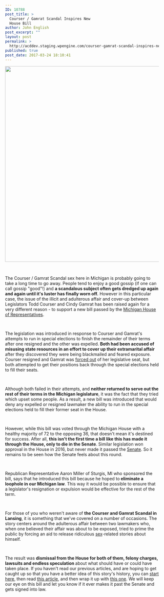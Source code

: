 ```yaml
---
ID: 10788
post_title: >
  Courser / Gamrat Scandal Inspires New
  House Bill
author: John English
post_excerpt: ""
layout: post
permalink: >
  http://acddev.staging.wpengine.com/courser-gamrat-scandal-inspires-new-house-bill.html
published: true
post_date: 2017-03-24 18:10:41
---
```

<img class="alignnone size-large wp-image-11309" src="http://acddev.staging.wpengine.com/wp-content/uploads/2017/03/canstockphoto28814729-1024x1024.jpg" alt="" width="640" height="640" />

&nbsp;

<span style="font-weight: 400;">The Courser / Gamrat Scandal sex here in Michigan is probably going to take a long time to go away. People tend to enjoy a good gossip (if one can call gossip "good"!) and </span><b>a scandalous subject often gets dredged up again and again until it's luster has finally worn off.</b><span style="font-weight: 400;"> However in this particular case, the issue of the illicit and adulterous affair and cover-up between Legislators Todd Courser and Cindy Gamrat has been raised again for a very different reason - to support a new bill passed by the </span><a href="http://house.michigan.gov/" target="_blank"><span style="font-weight: 400;">Michigan House of Representatives</span></a><span style="font-weight: 400;">.</span>

&nbsp;

<span style="font-weight: 400;">The legislation was introduced in response to Courser and Gamrat's attempts to run in special elections to finish the remainder of their terms after one resigned and the other was expelled. </span><b>Both had been accused of misusing state resources in an effort to cover up their extramarital affair</b><span style="font-weight: 400;"> after they discovered they were being blackmailed and feared exposure. Courser resigned and Gamrat was </span><a href="http://acddev.staging.wpengine.com/professional-reporting.html" target="_blank"><span style="font-weight: 400;">forced out</span></a><span style="font-weight: 400;"> of her legislative seat, but both attempted to get their positions back through the special elections held to fill their seats.</span>

&nbsp;

<span style="font-weight: 400;">Although both failed in their attempts, and </span><b>neither returned to serve out the rest of their terms in the Michigan legislature</b><span style="font-weight: 400;">, it was the fact that they tried which upset some people. As a result, a new bill was introduced that would deny any expelled or resigned lawmaker the ability to run in the special elections held to fill their former seat in the House.</span>

&nbsp;

<span style="font-weight: 400;">However, while this bill was voted through the Michigan House with a healthy majority of 72 to the opposing 36, that doesn't mean it's destined for success. After all, </span><b>this isn't the first time a bill like this has made it through the House, only to die in the Senate</b><span style="font-weight: 400;">. Similar legislation won approval in the House in 2016, but never made it passed the </span><a href="http://www.senate.michigan.gov/default.html" target="_blank"><span style="font-weight: 400;">Senate</span></a><span style="font-weight: 400;">. So it remains to be seen how the Senate feels about this round.</span>

&nbsp;

<span style="font-weight: 400;">Republican Representative Aaron Miller of Sturgis, MI who sponsored the bill, says that he introduced this bill because he hoped to</span><b> eliminate a loophole in our Michigan law</b><span style="font-weight: 400;">. This way it would be possible to ensure that a legislator's resignation or expulsion would be effective for the rest of the term. </span>

&nbsp;

<span style="font-weight: 400;">For those of you who weren't aware of </span><b>the Courser and Gamrat Scandal in Lansing</b><span style="font-weight: 400;">, it is something that we've covered on a number of occasions. The story centers around the adulterous affair between two lawmakers who, when one believed their affair was about to be exposed, tried to prime the public by forcing an aid to release ridiculous </span><a href="http://acddev.staging.wpengine.com/sex-crimes.html" target="_blank"><span style="font-weight: 400;">sex</span></a><span style="font-weight: 400;">-related stories about himself. </span>

&nbsp;

<span style="font-weight: 400;">The result was </span><b>dismissal from the House for both of them, felony charges, lawsuits and endless speculation </b><span style="font-weight: 400;">about what should have or could have taken place. If you haven't read our previous articles, and are hoping to get caught up so that you have a better idea of this story's history, you can </span><a href="http://acddev.staging.wpengine.com/misconduct-charges-against-former-legislators-tossed-out.html" target="_blank"><span style="font-weight: 400;">start here</span></a><span style="font-weight: 400;">, then read </span><a href="http://acddev.staging.wpengine.com/michigan-attorney-general-refiles-felony-charges-against-todd-courser.html" target="_blank"><span style="font-weight: 400;">this article</span></a><span style="font-weight: 400;">, and then wrap it up with </span><a href="http://acddev.staging.wpengine.com/courser-gamrat-file-lawsuits-michigan-attorney-general.html" target="_blank"><span style="font-weight: 400;">this one</span></a><span style="font-weight: 400;">. We will keep our eye on this bill and let you know if it ever makes it past the Senate and gets signed into law.</span>